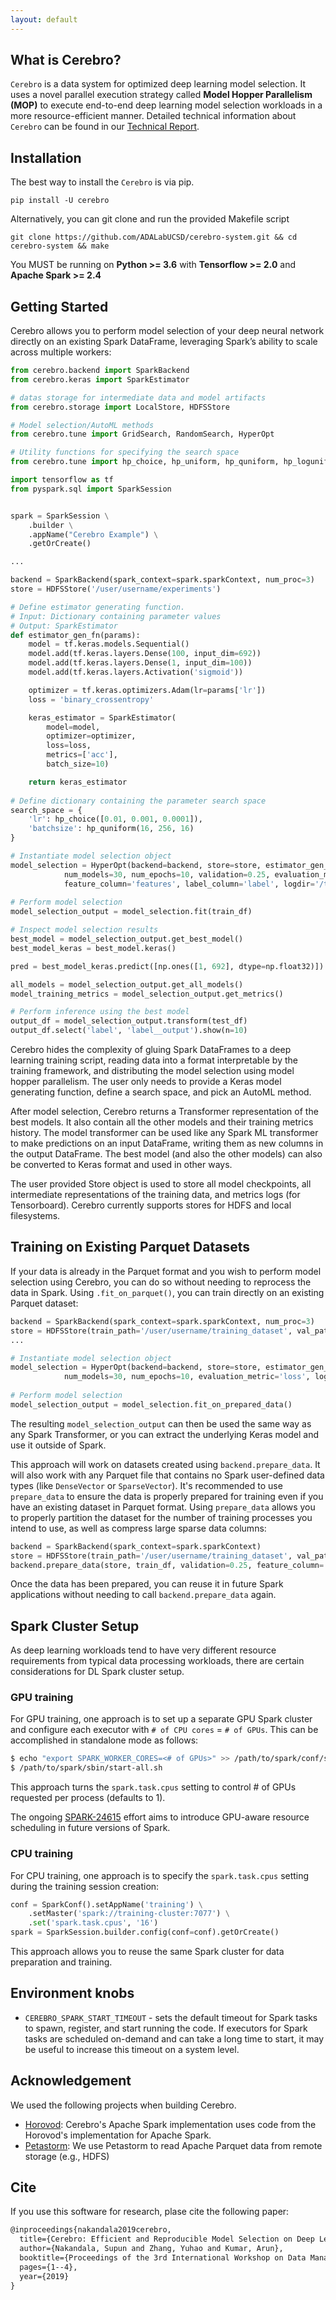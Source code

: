 ```yaml
---
layout: default
---
```


What is Cerebro?
---------------

``Cerebro`` is a data system for optimized deep learning model selection. It uses a novel parallel execution strategy
called **Model Hopper Parallelism (MOP)** to execute end-to-end deep learning model selection workloads in a more 
resource-efficient manner. Detailed technical information about ``Cerebro`` can be found in our 
[Technical Report](https://adalabucsd.github.io/papers/TR_2020_Cerebro.pdf).


Installation
------------

The best way to install the ``Cerebro`` is via pip.

    pip install -U cerebro

Alternatively, you can git clone and run the provided Makefile script

    git clone https://github.com/ADALabUCSD/cerebro-system.git && cd cerebro-system && make

You MUST be running on **Python >= 3.6** with **Tensorflow >= 2.0** and **Apache Spark >= 2.4**


Getting Started
---------------

Cerebro allows you to perform model selection of your deep neural network directly on an existing Spark DataFrame,
 leveraging Spark’s ability to scale across multiple workers:
 
```python
from cerebro.backend import SparkBackend
from cerebro.keras import SparkEstimator

# datas storage for intermediate data and model artifacts 
from cerebro.storage import LocalStore, HDFSStore

# Model selection/AutoML methods
from cerebro.tune import GridSearch, RandomSearch, HyperOpt 

# Utility functions for specifying the search space
from cerebro.tune import hp_choice, hp_uniform, hp_quniform, hp_loguniform, hp_qloguniform

import tensorflow as tf
from pyspark.sql import SparkSession


spark = SparkSession \
    .builder \
    .appName("Cerebro Example") \
    .getOrCreate()

...

backend = SparkBackend(spark_context=spark.sparkContext, num_proc=3)
store = HDFSStore('/user/username/experiments')

# Define estimator generating function.
# Input: Dictionary containing parameter values
# Output: SparkEstimator 
def estimator_gen_fn(params):
    model = tf.keras.models.Sequential()
    model.add(tf.keras.layers.Dense(100, input_dim=692))
    model.add(tf.keras.layers.Dense(1, input_dim=100))
    model.add(tf.keras.layers.Activation('sigmoid'))

    optimizer = tf.keras.optimizers.Adam(lr=params['lr'])
    loss = 'binary_crossentropy'

    keras_estimator = SparkEstimator(
        model=model,
        optimizer=optimizer,
        loss=loss,
        metrics=['acc'],
        batch_size=10)

    return keras_estimator
    
# Define dictionary containing the parameter search space
search_space = {
    'lr': hp_choice([0.01, 0.001, 0.0001]),
    'batchsize': hp_quniform(16, 256, 16)
}

# Instantiate model selection object
model_selection = HyperOpt(backend=backend, store=store, estimator_gen_fn=estimator_gen_fn, search_space=search_space,
            num_models=30, num_epochs=10, validation=0.25, evaluation_metric='loss',
            feature_column='features', label_column='label', logdir='/tmp/logs')
                  
# Perform model selection                  
model_selection_output = model_selection.fit(train_df)

# Inspect model selection results
best_model = model_selection_output.get_best_model()
best_model_keras = best_model.keras()

pred = best_model_keras.predict([np.ones([1, 692], dtype=np.float32)])

all_models = model_selection_output.get_all_models()
model_training_metrics = model_selection_output.get_metrics()

# Perform inference using the best model
output_df = model_selection_output.transform(test_df)
output_df.select('label', 'label__output').show(n=10)

```

Cerebro hides the complexity of gluing Spark DataFrames to a deep learning training script, reading data into a
format interpretable by the training framework, and distributing the model selection using model hopper parallelism.
 The user only needs to provide a Keras model generating function, define a search space, and pick an AutoML method.

After model selection, Cerebro returns a Transformer representation of the best models. It also contain all the
other models and their training metrics history. The model transformer can be used like any Spark ML transformer to make
 predictions on an input DataFrame, writing them as new columns in the output DataFrame. The best model 
 (and also the other models) can also be converted to Keras format and used in other ways.

The user provided Store object is used to store all model checkpoints, all intermediate representations of the training 
data, and metrics logs (for Tensorboard). Cerebro currently supports stores for HDFS
and local filesystems.


Training on Existing Parquet Datasets
-------------------------------------

If your data is already in the Parquet format and you wish to perform model selection using Cerebro, you
can do so without needing to reprocess the data in Spark. Using `.fit_on_parquet()`, you can train directly
on an existing Parquet dataset:

```python
backend = SparkBackend(spark_context=spark.sparkContext, num_proc=3)
store = HDFSStore(train_path='/user/username/training_dataset', val_path='/user/username/val_dataset')
...

# Instantiate model selection object
model_selection = HyperOpt(backend=backend, store=store, estimator_gen_fn=estimator_gen_fn, search_space=search_space,
            num_models=30, num_epochs=10, evaluation_metric='loss', logdir='/tmp/logs')
                  
# Perform model selection                  
model_selection_output = model_selection.fit_on_prepared_data()

```

The resulting ``model_selection_output`` can then be used the same way as any Spark Transformer, or you can extract
 the underlying Keras model and use it outside of Spark.
 
This approach will work on datasets created using ``backend.prepare_data``. It will also work with
any Parquet file that contains no Spark user-defined data types (like ``DenseVector`` or ``SparseVector``).  It's
recommended to use ``prepare_data`` to ensure the data is properly prepared for training even if you have an existing
dataset in Parquet format.  Using ``prepare_data`` allows you to properly partition the dataset for the number of
training processes you intend to use, as well as compress large sparse data columns:

```python
backend = SparkBackend(spark_context=spark.sparkContext)
store = HDFSStore(train_path='/user/username/training_dataset', val_path='/user/username/val_dataset')
backend.prepare_data(store, train_df, validation=0.25, feature_column='features', label_column='label')

```

Once the data has been prepared, you can reuse it in future Spark applications without needing to call
``backend.prepare_data`` again.


Spark Cluster Setup
-------------------
As deep learning workloads tend to have very different resource requirements
from typical data processing workloads, there are certain considerations
for DL Spark cluster setup.

### GPU training

For GPU training, one approach is to set up a separate GPU Spark cluster
and configure each executor with ``# of CPU cores`` = ``# of GPUs``. This can
be accomplished in standalone mode as follows:

```bash
$ echo "export SPARK_WORKER_CORES=<# of GPUs>" >> /path/to/spark/conf/spark-env.sh
$ /path/to/spark/sbin/start-all.sh
```

This approach turns the ``spark.task.cpus`` setting to control # of GPUs
requested per process (defaults to 1).

The ongoing [SPARK-24615](https://issues.apache.org/jira/browse/SPARK-24615) effort aims to
introduce GPU-aware resource scheduling in future versions of Spark.

### CPU training
For CPU training, one approach is to specify the ``spark.task.cpus`` setting
during the training session creation:

```python
conf = SparkConf().setAppName('training') \
    .setMaster('spark://training-cluster:7077') \
    .set('spark.task.cpus', '16')
spark = SparkSession.builder.config(conf=conf).getOrCreate()
```

This approach allows you to reuse the same Spark cluster for data preparation
and training.


Environment knobs
-----------------

* ``CEREBRO_SPARK_START_TIMEOUT`` - sets the default timeout for Spark tasks to spawn, register, and start running the
 code.  If executors for Spark tasks are scheduled on-demand and can take a long time to start, it may be useful to
  increase this timeout on a system level.
  
  
Acknowledgement
---------------
We used the following projects when building Cerebro.
- [Horovod](https://github.com/horovod/horovod): Cerebro's Apache Spark implementation uses code from the Horovod's
 implementation for Apache Spark.
- [Petastorm](https://github.com/uber/petastorm): We use Petastorm to read Apache Parquet data from remote storage
 (e.g., HDFS)  
 

Cite
----
If you use this software for research, plase cite the following paper:

```latex
@inproceedings{nakandala2019cerebro,
  title={Cerebro: Efficient and Reproducible Model Selection on Deep Learning Systems},
  author={Nakandala, Supun and Zhang, Yuhao and Kumar, Arun},
  booktitle={Proceedings of the 3rd International Workshop on Data Management for End-to-End Machine Learning},
  pages={1--4},
  year={2019}
}